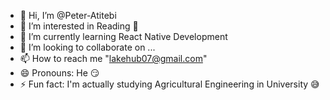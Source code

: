 - 👋 Hi, I’m @Peter-Atitebi
- 👀 I’m interested in Reading 📖
- 🌱 I’m currently learning React Native Development
- 💞️ I’m looking to collaborate on ...
- 📫 How to reach me "lakehub07@gmail.com"
- 😄 Pronouns: He 😏
- ⚡ Fun fact: I'm actually studying Agricultural Engineering in University 😅

<!---
Peter-Atitebi/Peter-Atitebi is a ✨ special ✨ repository because its `README.md` (this file) appears on your GitHub profile.
You can click the Preview link to take a look at your changes.
--->
